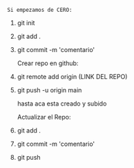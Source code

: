     Si empezamos de CERO: 
1) git init
2) git add .
3) git commit -m 'comentario'

    Crear repo en github:
4) git remote add origin (LINK DEL REPO)
5) git push -u origin main 

    hasta aca esta creado y subido 

    
    Actualizar el Repo:
6) git add .
7) git commit -m 'comentario'
8) git push
